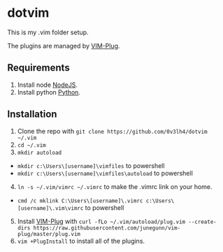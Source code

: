 # dotvim

This is my .vim folder setup.

The plugins are managed by [VIM-Plug](https://github.com/junegunn/vim-plug).

## Requirements
1. Install node [NodeJS](https://nodejs.org).
2. Install python [Python](https://python.org).

## Installation

1. Clone the repo with `git clone https://github.com/0v3lh4/dotvim ~/.vim`
2. `cd ~/.vim`
3. `mkdir autoload`
  - `mkdir c:\Users\[username]\vimfiles` to powershell
  - `mkdir c:\Users\[username]\vimfiles\autoload` to powershell
4. `ln -s ~/.vim/vimrc ~/.vimrc` to make the .vimrc link on your home.
  - `cmd /c mklink C:\Users\[username]\.vimrc c:\Users\[username]\.vim\vimrc` to powershell
5. Install [VIM-Plug](https://github.com/junegunn/vim-plug) with `curl -fLo ~/.vim/autoload/plug.vim --create-dirs https://raw.githubusercontent.com/junegunn/vim-plug/master/plug.vim`
6. `vim +PlugInstall` to install all of the plugins.
